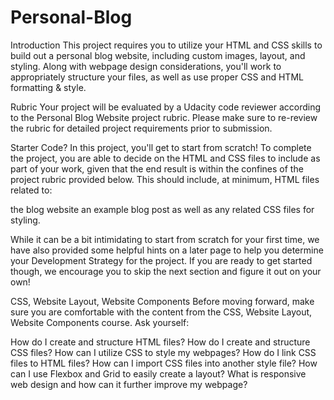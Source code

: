 # Personal-Blog
Introduction
This project requires you to utilize your HTML and CSS skills to build out a personal blog website, including custom images, layout, and styling. Along with webpage design considerations, you'll work to appropriately structure your files, as well as use proper CSS and HTML formatting & style.

Rubric
Your project will be evaluated by a Udacity code reviewer according to the Personal Blog Website project rubric. Please make sure to re-review the rubric for detailed project requirements prior to submission.

Starter Code?
In this project, you'll get to start from scratch! To complete the project, you are able to decide on the HTML and CSS files to include as part of your work, given that the end result is within the confines of the project rubric provided below. This should include, at minimum, HTML files related to:

the blog website
an example blog post
as well as any related CSS files for styling.

While it can be a bit intimidating to start from scratch for your first time, we have also provided some helpful hints on a later page to help you determine your Development Strategy for the project. If you are ready to get started though, we encourage you to skip the next section and figure it out on your own!

CSS, Website Layout, Website Components
Before moving forward, make sure you are comfortable with the content from the CSS, Website Layout, Website Components course. Ask yourself:

How do I create and structure HTML files?
How do I create and structure CSS files?
How can I utilize CSS to style my webpages?
How do I link CSS files to HTML files?
How can I import CSS files into another style file?
How can I use Flexbox and Grid to easily create a layout?
What is responsive web design and how can it further improve my webpage?
